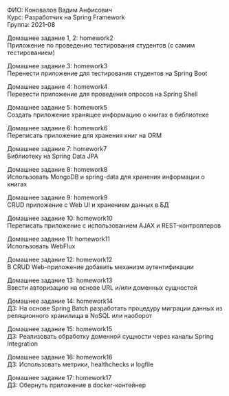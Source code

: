 ФИО: Коновалов Вадим Анфисович  
Курс: Разработчик на Spring Framework  
Группа: 2021-08  

Домашнее задание 1, 2: homework2  
Приложение по проведению тестирования студентов (с самим тестированием) 
 
Домашнее задание 3:  homework3  
Перенести приложение для тестирования студентов на Spring Boot
  
Домашнее задание 4:  homework4  
Перевести приложение для проведения опросов на Spring Shell   

Домашнее задание 5:  homework5  
Создать приложение хранящее информацию о книгах в библиотеке 
 
Домашнее задание 6:  homework6  
Переписать приложение для хранения книг на ORM  

Домашнее задание 7:  homework7  
Библиотеку на Spring Data JPA  

Домашнее задание 8:  homework8  
Использовать MongoDB и spring-data для хранения информации о книгах  

Домашнее задание 9:  homework9  
CRUD приложение с Web UI и хранением данных в БД  

Домашнее задание 10:  homework10  
Переписать приложение с использованием AJAX и REST-контроллеров  

Домашнее задание 11:  homework11  
Использовать WebFlux 

Домашнее задание 12:  homework12  
В CRUD Web-приложение добавить механизм аутентификации  

Домашнее задание 13:  homework13  
Ввести авторизацию на основе URL и/или доменных сущностей  


Домашнее задание 14:  homework14  
ДЗ: На основе Spring Batch разработать процедуру миграции данных из реляционного хранилища в NoSQL или наоборот  

Домашнее задание 15:  homework15  
ДЗ: Реализовать обработку доменной сущности через каналы Spring Integration  

Домашнее задание 16: homework16  
ДЗ: Использовать метрики, healthchecks и logfile

Домашнее задание 17: homework17  
ДЗ: Обернуть приложение в docker-контейнер
 